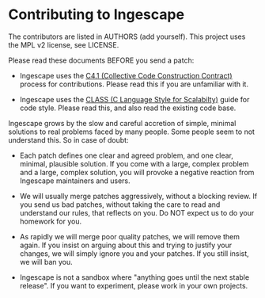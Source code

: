 # Contributing to Ingescape

The contributors are listed in AUTHORS (add yourself). This project uses the MPL v2 license, see LICENSE.

Please read these documents BEFORE you send a patch:

* Ingescape uses the [C4.1 (Collective Code Construction Contract)](http://rfc.zeromq.org/spec:22) process for contributions. Please read this if you are unfamiliar with it.

* Ingescape uses the [CLASS (C Language Style for Scalabilty)](http://rfc.zeromq.org/spec:21) guide for code style. Please read this, and also read the existing code base.

Ingescape grows by the slow and careful accretion of simple, minimal solutions to real problems faced by many people. Some people seem to not understand this. So in case of doubt:

* Each patch defines one clear and agreed problem, and one clear, minimal, plausible solution. If you come with a large, complex problem and a large, complex solution, you will provoke a negative reaction from Ingescape maintainers and users.

* We will usually merge patches aggressively, without a blocking review. If you send us bad patches, without taking the care to read and understand our rules, that reflects on you. Do NOT expect us to do your homework for you.

* As rapidly we will merge poor quality patches, we will remove them again. If you insist on arguing about this and trying to justify your changes, we will simply ignore you and your patches. If you still insist, we will ban you.

* Ingescape is not a sandbox where "anything goes until the next stable release". If you want to experiment, please work in your own projects.
